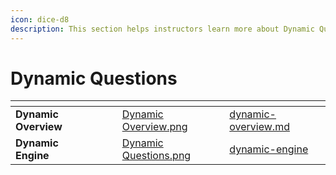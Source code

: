 ```yaml
---
icon: dice-d8
description: This section helps instructors learn more about Dynamic Questions.
---
```


# Dynamic Questions

<table data-view="cards"><thead><tr><th></th><th></th><th></th><th data-hidden data-card-cover data-type="files"></th><th data-hidden data-card-target data-type="content-ref"></th></tr></thead><tbody><tr><td><strong>Dynamic Overview</strong></td><td></td><td></td><td><a href="../../../.gitbook/assets/Dynamic Overview.png">Dynamic Overview.png</a></td><td><a href="dynamic-overview.md">dynamic-overview.md</a></td></tr><tr><td><strong>Dynamic Engine</strong></td><td></td><td></td><td><a href="../../../.gitbook/assets/Dynamic Questions.png">Dynamic Questions.png</a></td><td><a href="dynamic-engine/">dynamic-engine</a></td></tr></tbody></table>
